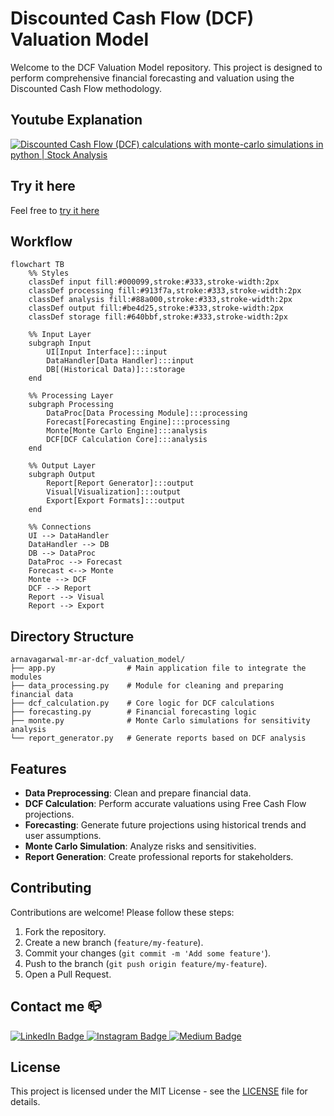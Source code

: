 # Discounted Cash Flow (DCF) Valuation Model

Welcome to the DCF Valuation Model repository. This project is designed to perform comprehensive financial forecasting and valuation using the Discounted Cash Flow methodology.

## Youtube Explanation
[![Discounted Cash Flow (DCF) calculations with monte-carlo simulations in python | Stock Analysis](https://img.youtube.com/vi/Qt-FsYG-IGI/0.jpg)](https://www.youtube.com/watch?v=Qt-FsYG-IGI&autoplay=1)

## Try it here 
Feel free to [try it here](https://dcf-valuation-model.streamlit.app/)


## Workflow
```mermaid
flowchart TB
    %% Styles
    classDef input fill:#000099,stroke:#333,stroke-width:2px
    classDef processing fill:#913f7a,stroke:#333,stroke-width:2px
    classDef analysis fill:#88a000,stroke:#333,stroke-width:2px
    classDef output fill:#be4d25,stroke:#333,stroke-width:2px
    classDef storage fill:#640bbf,stroke:#333,stroke-width:2px
    
    %% Input Layer
    subgraph Input
        UI[Input Interface]:::input
        DataHandler[Data Handler]:::input
        DB[(Historical Data)]:::storage
    end
    
    %% Processing Layer
    subgraph Processing
        DataProc[Data Processing Module]:::processing
        Forecast[Forecasting Engine]:::processing
        Monte[Monte Carlo Engine]:::analysis
        DCF[DCF Calculation Core]:::analysis
    end
    
    %% Output Layer
    subgraph Output
        Report[Report Generator]:::output
        Visual[Visualization]:::output
        Export[Export Formats]:::output
    end
    
    %% Connections
    UI --> DataHandler
    DataHandler --> DB
    DB --> DataProc
    DataProc --> Forecast
    Forecast <--> Monte
    Monte --> DCF
    DCF --> Report
    Report --> Visual
    Report --> Export

```

## Directory Structure
```
arnavagarwal-mr-ar-dcf_valuation_model/
├── app.py                # Main application file to integrate the modules
├── data_processing.py    # Module for cleaning and preparing financial data
├── dcf_calculation.py    # Core logic for DCF calculations
├── forecasting.py        # Financial forecasting logic
├── monte.py              # Monte Carlo simulations for sensitivity analysis
└── report_generator.py   # Generate reports based on DCF analysis
```



## Features
- **Data Preprocessing**: Clean and prepare financial data.
- **DCF Calculation**: Perform accurate valuations using Free Cash Flow projections.
- **Forecasting**: Generate future projections using historical trends and user assumptions.
- **Monte Carlo Simulation**: Analyze risks and sensitivities.
- **Report Generation**: Create professional reports for stakeholders.

## Contributing
Contributions are welcome! Please follow these steps:
1. Fork the repository.
2. Create a new branch (`feature/my-feature`).
3. Commit your changes (`git commit -m 'Add some feature'`).
4. Push to the branch (`git push origin feature/my-feature`).
5. Open a Pull Request.

## Contact me 📪
<div id="badges">
  <a href="https://www.linkedin.com/in/arnav-agarwal-571a59243/" target="blank">
   <img src="https://img.shields.io/badge/LinkedIn-blue?style=for-the-badge&logo=linkedin&logoColor=white" alt="LinkedIn Badge"/>
  </a>
 <a href="https://www.instagram.com/arnav_executes?igsh=MWUxaWlkanZob2lqeA==" target="blank">
 <img src="https://img.shields.io/badge/Instagram-E4405F?style=for-the-badge&logo=instagram&logoColor=white"  alt="Instagram Badge" />
 </a>
 </a>
 <a href="https://medium.com/@arumynameis" target="blank">
 <img src="https://img.shields.io/badge/Medium-12100E?style=for-the-badge&logo=medium&logoColor=white"  alt="Medium Badge" />
 </a>
</div>


## License
This project is licensed under the MIT License - see the [LICENSE](LICENSE) file for details.


